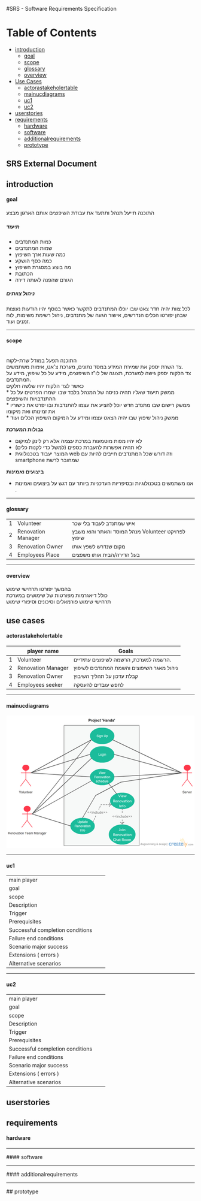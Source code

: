 #SRS - Software Requirements Specification
 
Table of Contents
=================

  * [introduction](#introduction)
    * [goal](#goal)
    * [scope](#scope)
    * [glossary](#glossary)
    * [overview](#overview)
  * [Use Cases](#usecases)
    * [actorastakeholertable](#actorastakeholertable)
    * [mainucdiagrams](#mainucdiagrams)
    * [uc1](#uc1)
    * [uc2](#uc2)
  * [userstories](#userstories)
  * [requirements](#requirements)
    * [hardware](#hardware)
    * [software](#software) 
    * [additionalrequirements](#additionalrequirements)
    * [prototype](#prototype)

 
 
## SRS External Document


## introduction

#### goal

התוכנה תייעל תנהל ותתעד את עבודת השיפוצים אותם הארגון מבצע
</br>
##### תיעוד
 
 * כמות המתנדבים
 * שמות המתנדבים
 * כמה שעות ארך השיפוץ
 * כמה כסף הושקע
 * מה בוצע במסגרת השיפוץ
 * הכתובת
 * הגורם שהפנה לאותה דירה

##### ניהול צוותים

לכל צוות יהיה חדר צאט שבו יוכלו המתנדבים לתקשר כאשר בנוסף יהיו הודעות נעוצות שבהן יפורטו הכלים הנדרשים, אישור הגעה של מתנדבים, ניהול רשימת משימות, לוח זמנים ועוד.

<hr/>

#### scope
</br>
התוכנה תפעל במודל שרת-לקוח  </br>
צד השרת יספק את שמירת המידע במסד נתונים, מערכת צ'אט, אימות משתמשים.</br>
צד הלקוח יספק גישה למערכת, תצוגה של לו"ז השיפוצים, מידע על כל שיפוץ, מידע על המתנדבים.</br>
כאשר לצד הלקוח יהיו שלשה חלקים </br>
 *  ממשק תיעוד שאליו תהיה כניסה של המנהל בלבד שבו ישמרו הפרטים על כל ההתנדבויות והשיפוצים </br> 
 *  ממשק רישום שבו מתנדב חדש יוכל להציע את עצמו להתנדבות ובו יפרט את כישוריו את זמינותו ואת מיקומו </br>
 *  ממשק ניהול שיפוץ שבו יהיה הצאט עצמו ומידע על המיקום השיפוץ הכלים ועוד </br>
 
**גבולות המערכת**    
 
 *  לא יהיו מפות מוטמעות במרכת עצמה אלא רק לינק למיקום </br>
 *  לא תהיה אפשרות להעברת כספים (למשל כדי לקנות כלים) </br>
 *  המוצר יעבוד בטכנולוגית web  וזה דורש שכל המתנדבים חייבים להיות עם  smartphone  שמחובר לרשת </br>
 
**ביצועים ואמינות**
 
 * אנו משתמשים בטכנולוגיות ובסיפריות העדכניות ביותר עם דגש על ביצועים ואמינות .

<hr/>

#### glossary 


|    |    |   | 
|----|----------------|-------|
| 1  | Volunteer  |    איש שמתנדב לעבוד בלי שכר | 
| 2 | Renovation Manager  |מנהל המוסד והאתר והוא משבץ Volunteer לפרויקט שיפוץ  | 
| 3 | Renovation Owner |  מקום שנדרש לשפץ אותו | 
| 4 | Employees Place |   בעל הדירה/הבית אותו משפצים | 


<hr/>


#### overview

בהמשך יפורטו תרחישי שימוש 
</br>
כולל דיאגרמות מפורטות של שימושים במערכת 
</br>
תרחישי שימוש פורמאלים וסיכונים וסיפורי שימוש 


## <a name="usecases">use cases</a>
 

#### actorastakeholertable 

|    |player name     | Goals | 
|----|----------------|-------|
| 1  | Volunteer  |  הרשמה למערכת, הרשמה לשיפוצים עתידיים. | 
| 2 | Renovation Manager  | ניהול מאגר השיפוצים והשמת המתנדבים לשיפוץ | 
| 3 | Renovation Owner | קבלת עדכון על תהליך השיבוץ |  
| 4 | Employees seeker | לחפש עובדים להעסקה |  


<hr/>


#### mainucdiagrams


![uml_d](https://github.com/Nexxado/ProjectHands/blob/master/documents/uml-d.png)

<hr/>


#### uc1

|    |                |       | 
|----|----------------|-------|
| main player                      |   | | 
| goal                             |   | | 
| scope                            |   | | 
| Description                      |   | | 
| Trigger                          |   | | 
| Prerequisites                    |   | | 
| Successful completion conditions |   | | 
| Failure end conditions           |   | | 
| Scenario major success           |   | | 
| Extensions ( errors )            |   | | 
| Alternative scenarios            |   | | 
 

<hr/>


#### uc2

|    |                |       | 
|----|----------------|-------|
| main player                      |   | | 
| goal                             |   | | 
| scope                            |   | | 
| Description                      |   | | 
| Trigger                          |   | | 
| Prerequisites                    |   | | 
| Successful completion conditions |   | | 
| Failure end conditions           |   | | 
| Scenario major success           |   | | 
| Extensions ( errors )            |   | | 
| Alternative scenarios            |   | | 




## userstories 
## requirements 
#### hardware  
<hr/>
#### software
<hr/>
#### additionalrequirements
<hr/>
## prototype 

 
